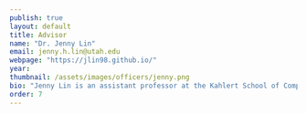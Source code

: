 ```yaml
---
publish: true
layout: default
title: Advisor
name: "Dr. Jenny Lin"
email: jenny.h.lin@utah.edu
webpage: "https://jlin98.github.io/"
year:
thumbnail: /assets/images/officers/jenny.png
bio: "Jenny Lin is an assistant professor at the Kahlert School of Computing. Her research is on graphics with an interest in physical fabrication and the computational tools we build for it. In her spare time, she enjoys scribbling with fountain pens and playing questionable mobile games."
order: 7
---
```


